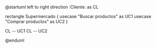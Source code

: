 @startuml
left to right direction
:Cliente: as CL

rectangle Supermercado {
    usecase "Buscar productos" as UC1
    usecase "Comprar productos" as UC2
}

CL -- UC1
CL -- UC2

@enduml